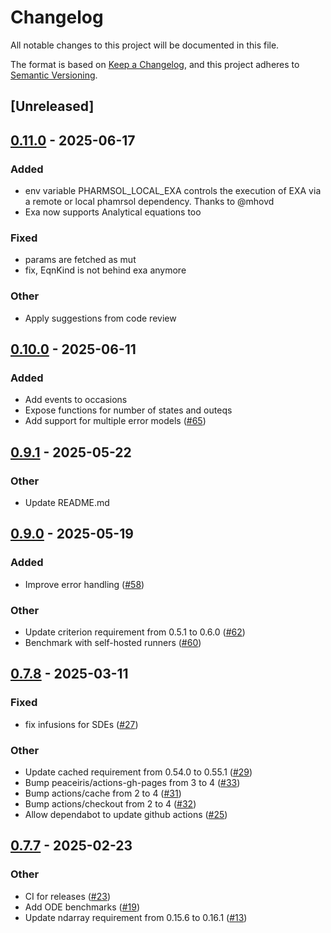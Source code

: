 # Changelog

All notable changes to this project will be documented in this file.

The format is based on [Keep a Changelog](https://keepachangelog.com/en/1.0.0/),
and this project adheres to [Semantic Versioning](https://semver.org/spec/v2.0.0.html).

## [Unreleased]

## [0.11.0](https://github.com/LAPKB/pharmsol/compare/v0.10.0...v0.11.0) - 2025-06-17

### Added

- env variable PHARMSOL_LOCAL_EXA controls the execution of EXA via a remote or local phamrsol dependency. Thanks to @mhovd
- Exa now supports Analytical equations too

### Fixed

- params are fetched as mut
- fix, EqnKind is not behind exa anymore

### Other

- Apply suggestions from code review

## [0.10.0](https://github.com/LAPKB/pharmsol/compare/v0.9.1...v0.10.0) - 2025-06-11

### Added

- Add events to occasions
- Expose functions for number of states and outeqs
- Add support for multiple error models  ([#65](https://github.com/LAPKB/pharmsol/pull/65))

## [0.9.1](https://github.com/LAPKB/pharmsol/compare/v0.9.0...v0.9.1) - 2025-05-22

### Other

- Update README.md

## [0.9.0](https://github.com/LAPKB/pharmsol/compare/v0.8.0...v0.9.0) - 2025-05-19

### Added

- Improve error handling ([#58](https://github.com/LAPKB/pharmsol/pull/58))

### Other

- Update criterion requirement from 0.5.1 to 0.6.0 ([#62](https://github.com/LAPKB/pharmsol/pull/62))
- Benchmark with self-hosted runners ([#60](https://github.com/LAPKB/pharmsol/pull/60))

## [0.7.8](https://github.com/LAPKB/pharmsol/compare/v0.7.7...v0.7.8) - 2025-03-11

### Fixed

- fix infusions for SDEs ([#27](https://github.com/LAPKB/pharmsol/pull/27))

### Other

- Update cached requirement from 0.54.0 to 0.55.1 ([#29](https://github.com/LAPKB/pharmsol/pull/29))
- Bump peaceiris/actions-gh-pages from 3 to 4 ([#33](https://github.com/LAPKB/pharmsol/pull/33))
- Bump actions/cache from 2 to 4 ([#31](https://github.com/LAPKB/pharmsol/pull/31))
- Bump actions/checkout from 2 to 4 ([#32](https://github.com/LAPKB/pharmsol/pull/32))
- Allow dependabot to update github actions ([#25](https://github.com/LAPKB/pharmsol/pull/25))

## [0.7.7](https://github.com/LAPKB/pharmsol/compare/v0.7.6...v0.7.7) - 2025-02-23

### Other

- CI for releases ([#23](https://github.com/LAPKB/pharmsol/pull/23))
- Add ODE benchmarks ([#19](https://github.com/LAPKB/pharmsol/pull/19))
- Update ndarray requirement from 0.15.6 to 0.16.1 ([#13](https://github.com/LAPKB/pharmsol/pull/13))
